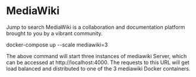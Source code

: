 # MediaWiki
Jump to search     MediaWiki is a collaboration and documentation platform brought to you by a vibrant community.


	

docker-compose up --scale mediawiki=3

The above command will start three instances of mediawiki Server, which can be accessed at http://localhost:4000. The requests to this URL will get load balanced and distributed to one of the 3 mediawiki Docker containers.
